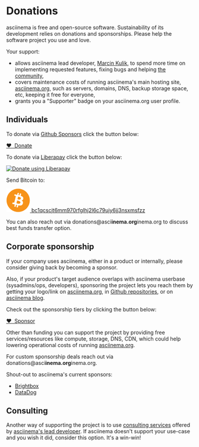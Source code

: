 # Donations

asciinema is free and open-source software. Sustainability of its development
relies on donations and sponsorships. Please help the software project you use
and love.

Your support:

- allows asciinema lead developer, [Marcin Kulik](https://hachyderm.io/@ku1ik),
  to spend more time on implementing requested features, fixing bugs and helping
  [the community](community.md),
- covers maintenance costs of running asciinema's main hosting site,
  [asciinema.org](https://asciinema.org), such as servers, domains, DNS, backup
  storage space, etc, keeping it free for everyone,
- grants you a "Supporter" badge on your asciinema.org user profile.

## Individuals

To donate via [Github Sponsors](https://github.com/sponsors) click the button below:

<a href="https://github.com/sponsors/ku1ik" class="btn-gh-sponsors">
  ❤️&nbsp;&nbsp;Donate
</a>

To donate via [Liberapay](https://liberapay.com/) click the button below:

<a href="https://liberapay.com/ku1ik/donate">
  <img alt="Donate using Liberapay" src="https://liberapay.com/assets/widgets/donate.svg">
</a>

Send Bitcoin to:

<a
href="bitcoin:bc1qcscjt6mm970rfglhj2l6c79ujy6jj3nsxmsfzz?message=asciinema%20donation"
class="bitcoin-logo"><img alt="Bitcoin logo" src="/assets/bitcoin-logo.png">
bc1qcscjt6mm970rfglhj2l6c79ujy6jj3nsxmsfzz</a>

You can also reach out via <span
class="email">donations@asci<b>inema.org</b>inema.org</span> to discuss best
funds transfer option.

## Corporate sponsorship

If your company uses asciinema, either in a product or internally, please
consider giving back by becoming a sponsor.

Also, if your product's target audience overlaps with asciinema userbase
(sysadmins/ops, developers), sponsoring the project lets you reach them by
getting your logo/link on [asciinema.org](https://asciinema.org), in [Github
repositories](https://github.com/asciinema), or on [asciinema
blog](https://blog.asciinema.org).

Check out the sponsorship tiers by clicking the button below:

<a href="https://github.com/sponsors/ku1ik" class="btn-gh-sponsors">
  ❤️&nbsp;&nbsp;Sponsor
</a>

Other than funding you can support the project by providing free
services/resources like compute, storage, DNS, CDN, which could help lowering
operational costs of running [asciinema.org](https://asciinema.org).

For custom sponsorship deals reach out via <span
class="email">donations@asci<b>inema.org</b>inema.org</span>.

Shout-out to asciinema's current sponsors:

- [Brightbox](https://www.brightbox.com/)
- [DataDog](https://datadoghq.com/)

## Consulting

Another way of supporting the project is to use [consulting
services](consulting.md) offered by [asciinema's lead
developer](https://hachyderm.io/@ku1ik). If asciinema doesn't support your
use-case and you wish it did, consider this option. It's a win-win!
